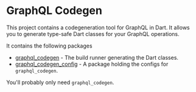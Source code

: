 # GraphQL Codegen

This project contains a codegeneration tool for GraphQL in Dart. It allows you
to generate type-safe Dart classes for your GraphQL operations.

It contains the following packages

* [graphql_codegen](/packages/graphql_codegen) - The build runner generating the Dart classes.
* [graphql_codegen_config](/packages/graphql_codegen_config) - A package holding the configs for `graphql_codegen`.

You'll probably only need `graphql_codegen`.
